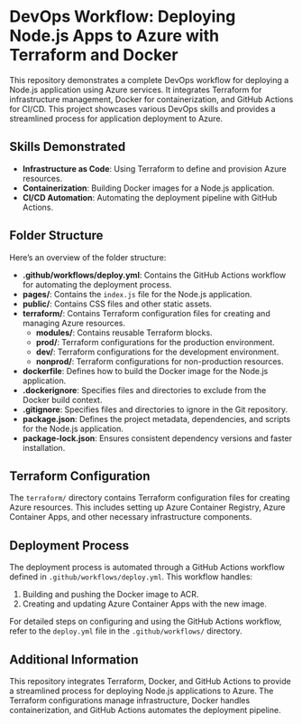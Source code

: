 # DevOps Workflow: Deploying Node.js Apps to Azure with Terraform and Docker

This repository demonstrates a complete DevOps workflow for deploying a Node.js application using Azure services. It integrates Terraform for infrastructure management, Docker for containerization, and GitHub Actions for CI/CD. This project showcases various DevOps skills and provides a streamlined process for application deployment to Azure.

## Skills Demonstrated

- **Infrastructure as Code**: Using Terraform to define and provision Azure resources.
- **Containerization**: Building Docker images for a Node.js application.
- **CI/CD Automation**: Automating the deployment pipeline with GitHub Actions.

## Folder Structure

Here’s an overview of the folder structure:

- **.github/workflows/deploy.yml**: Contains the GitHub Actions workflow for automating the deployment process.
- **pages/**: Contains the `index.js` file for the Node.js application.
- **public/**: Contains CSS files and other static assets.
- **terraform/**: Contains Terraform configuration files for creating and managing Azure resources.
  - **modules/**: Contains reusable Terraform blocks.
  - **prod/**: Terraform configurations for the production environment.
  - **dev/**: Terraform configurations for the development environment.
  - **nonprod/**: Terraform configurations for non-production resources.
- **dockerfile**: Defines how to build the Docker image for the Node.js application.
- **.dockerignore**: Specifies files and directories to exclude from the Docker build context.
- **.gitignore**: Specifies files and directories to ignore in the Git repository.
- **package.json**: Defines the project metadata, dependencies, and scripts for the Node.js application.
- **package-lock.json**: Ensures consistent dependency versions and faster installation.

## Terraform Configuration

The `terraform/` directory contains Terraform configuration files for creating Azure resources. This includes setting up Azure Container Registry, Azure Container Apps, and other necessary infrastructure components.

## Deployment Process

The deployment process is automated through a GitHub Actions workflow defined in `.github/workflows/deploy.yml`. This workflow handles:

1. Building and pushing the Docker image to ACR.
2. Creating and updating Azure Container Apps with the new image.

For detailed steps on configuring and using the GitHub Actions workflow, refer to the `deploy.yml` file in the `.github/workflows/` directory.

## Additional Information

This repository integrates Terraform, Docker, and GitHub Actions to provide a streamlined process for deploying Node.js applications to Azure. The Terraform configurations manage infrastructure, Docker handles containerization, and GitHub Actions automates the deployment pipeline.
